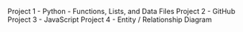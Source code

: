 Project 1 - Python - Functions, Lists, and Data Files
Project 2 - GitHub
Project 3 - JavaScript
Project 4 - Entity / Relationship Diagram
